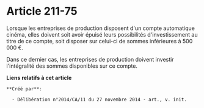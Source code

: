 # Article 211-75

Lorsque les entreprises de production disposent d'un compte automatique cinéma, elles doivent soit avoir épuisé leurs
possibilités d'investissement au titre de ce compte, soit disposer sur celui-ci de sommes inférieures à 500 000 €. 

Dans ce dernier cas, les entreprises de production doivent investir l'intégralité des sommes disponibles sur ce compte.

**Liens relatifs à cet article**

	**Créé par**:

	  - Délibération n°2014/CA/11 du 27 novembre 2014 - art., v. init.
